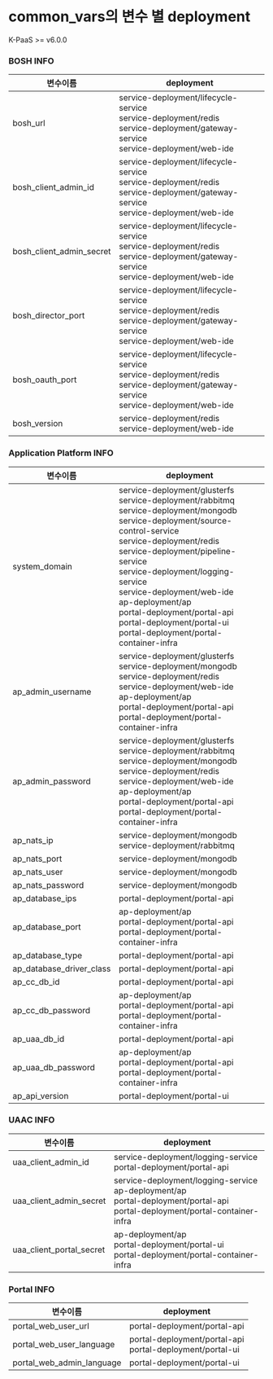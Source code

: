 # common_vars의 변수 별 deployment

K-PaaS >= v6.0.0

### BOSH INFO
|변수이름|deployment|
|------|---|
|bosh_url|service-deployment/lifecycle-service<br>service-deployment/redis<br>service-deployment/gateway-service<br>service-deployment/web-ide|
|bosh_client_admin_id|service-deployment/lifecycle-service<br>service-deployment/redis<br>service-deployment/gateway-service<br>service-deployment/web-ide|
|bosh_client_admin_secret|service-deployment/lifecycle-service<br>service-deployment/redis<br>service-deployment/gateway-service<br>service-deployment/web-ide|
|bosh_director_port|service-deployment/lifecycle-service<br>service-deployment/redis<br>service-deployment/gateway-service<br>service-deployment/web-ide|
|bosh_oauth_port|service-deployment/lifecycle-service<br>service-deployment/redis<br>service-deployment/gateway-service<br>service-deployment/web-ide|
|bosh_version|service-deployment/redis<br>service-deployment/web-ide|

### Application Platform INFO
|변수이름|deployment|
|------|---|
|system_domain|service-deployment/glusterfs<br>service-deployment/rabbitmq<br>service-deployment/mongodb<br>service-deployment/source-control-service<br>service-deployment/redis<br>service-deployment/pipeline-service<br>service-deployment/logging-service<br>service-deployment/web-ide<br>ap-deployment/ap<br>portal-deployment/portal-api<br>portal-deployment/portal-ui<br>portal-deployment/portal-container-infra|
|ap_admin_username|service-deployment/glusterfs<br>service-deployment/mongodb<br>service-deployment/redis<br>service-deployment/web-ide<br>ap-deployment/ap<br>portal-deployment/portal-api<br>portal-deployment/portal-container-infra|
|ap_admin_password|service-deployment/glusterfs<br>service-deployment/rabbitmq<br>service-deployment/mongodb<br>service-deployment/redis<br>service-deployment/web-ide<br>ap-deployment/ap<br>portal-deployment/portal-api<br>portal-deployment/portal-container-infra|
|ap_nats_ip|service-deployment/mongodb<br>service-deployment/rabbitmq|
|ap_nats_port|service-deployment/mongodb|
|ap_nats_user|service-deployment/mongodb|
|ap_nats_password|service-deployment/mongodb|
|ap_database_ips|portal-deployment/portal-api|
|ap_database_port|ap-deployment/ap<br>portal-deployment/portal-api<br>portal-deployment/portal-container-infra|
|ap_database_type|portal-deployment/portal-api|
|ap_database_driver_class|portal-deployment/portal-api|
|ap_cc_db_id|portal-deployment/portal-api|
|ap_cc_db_password|ap-deployment/ap<br>portal-deployment/portal-api<br>portal-deployment/portal-container-infra|
|ap_uaa_db_id|portal-deployment/portal-api|
|ap_uaa_db_password|ap-deployment/ap<br>portal-deployment/portal-api<br>portal-deployment/portal-container-infra|
|ap_api_version|portal-deployment/portal-ui|


### UAAC INFO
|변수이름|deployment|
|------|---|
|uaa_client_admin_id|service-deployment/logging-service<br>portal-deployment/portal-api|
|uaa_client_admin_secret|service-deployment/logging-service<br>ap-deployment/ap<br>portal-deployment/portal-api<br>portal-deployment/portal-container-infra|
|uaa_client_portal_secret|ap-deployment/ap<br>portal-deployment/portal-ui<br>portal-deployment/portal-container-infra|


### Portal INFO
|변수이름|deployment|
|------|---|
|portal_web_user_url|portal-deployment/portal-api|
|portal_web_user_language|portal-deployment/portal-api<br>portal-deployment/portal-ui|
|portal_web_admin_language|portal-deployment/portal-ui|
